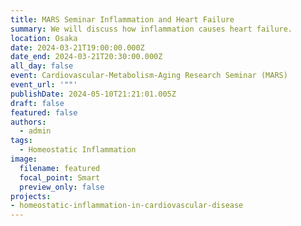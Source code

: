 ```yaml
---
title: MARS Seminar Inflammation and Heart Failure
summary: We will discuss how inflammation causes heart failure. 
location: Osaka
date: 2024-03-21T19:00:00.000Z
date_end: 2024-03-21T20:30:00.000Z
all_day: false
event: Cardiovascular-Metabolism-Aging Research Seminar (MARS)
event_url: '""'
publishDate: 2024-05-10T21:21:01.005Z
draft: false
featured: false
authors:
  - admin
tags:
  - Homeostatic Inflammation
image:
  filename: featured
  focal_point: Smart
  preview_only: false
projects: 
- homeostatic-inflammation-in-cardiovascular-disease
---
```

